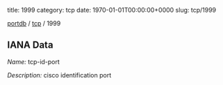 title: 1999
category: tcp
date: 1970-01-01T00:00:00+0000
slug: tcp/1999

[portdb](/) / [tcp](/category/tcp.html) / 1999


## IANA Data

_Name:_ tcp-id-port

_Description:_ cisco identification port

